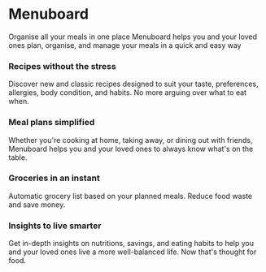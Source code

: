 # Menuboard
Organise all your meals in one place
Menuboard helps you and your loved ones plan, organise, and manage your meals in a quick and easy way

### Recipes without the stress
Discover new and classic recipes designed to suit your taste, preferences, allergies, body condition, and habits. No more arguing over what to eat when.

### Meal plans simplified
Whether you're cooking at home, taking away, or dining out with friends, Menuboard helps you and your loved ones to always know what's on the table.

### Groceries in an instant
Automatic grocery list based on your planned meals. Reduce food waste and save money.

### Insights to live smarter
Get in-depth insights on nutritions, savings, and eating habits to help you and your loved ones live a more well-balanced life. Now that's thought for food.

